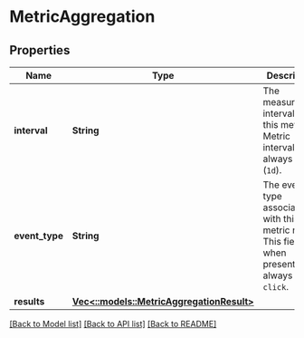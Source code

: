 # MetricAggregation

## Properties
Name | Type | Description | Notes
------------ | ------------- | ------------- | -------------
**interval** | **String** | The measurement interval for this metric. Metric intervals are always 1 day (`1d`). | [optional] 
**event_type** | **String** | The event type associated with this metric result. This field, when present, will always be `click`. | [optional] 
**results** | [**Vec<::models::MetricAggregationResult>**](MetricAggregationResult.md) |  | [optional] 

[[Back to Model list]](../README.md#documentation-for-models) [[Back to API list]](../README.md#documentation-for-api-endpoints) [[Back to README]](../README.md)


